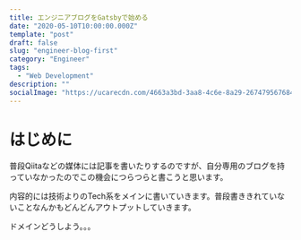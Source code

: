 ```yaml
---
title: エンジニアブログをGatsbyで始める
date: "2020-05-10T10:00:00.000Z"
template: "post"
draft: false
slug: "engineer-blog-first"
category: "Engineer"
tags:
  - "Web Development"
description: ""
socialImage: "https://ucarecdn.com/4663a3bd-3aa8-4c6e-8a29-267479567684/"
---
```


# はじめに

普段Qiitaなどの媒体には記事を書いたりするのですが、自分専用のブログを持っていなかったのでこの機会につらつらと書こうと思います。

内容的には技術よりのTech系をメインに書いていきます。普段書ききれていないことなんかもどんどんアウトプットしていきます。

ドメインどうしよう。。。

